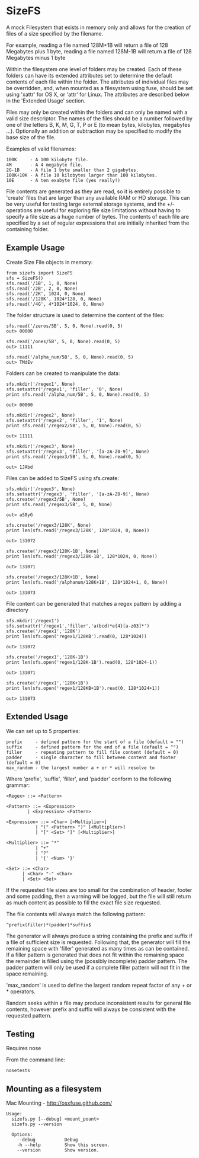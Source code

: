 SizeFS
======

A mock Filesystem that exists in memory only and allows for the creation of
files of a size specified by the filename. 

For example, reading a file named 128M+1B will return a file of 128 Megabytes
plus 1 byte, reading a file named 128M-1B will return a file of 128 Megabytes
minus 1 byte

Within the filesystem one level of folders may be created. Each of these folders
can have its extended attributes set to determine the default contents of each
file within the folder. The attributes of individual files may be overridden,
and, when mounted as a filesystem using fuse, should be set using 'xattr' for
OS X, or 'attr' for Linux. The attributes are described below in the 'Extended Usage'
section.

Files may only be created within the folders and can only be named with a valid
size descriptor. The names of the files should be a number followed by one of the
letters B, K, M, G, T, P or E (to mean bytes, kilobytes, megabytes ...). Optionally
an addition or subtraction may be specified to modify the base size of the file.

Examples of valid filenames:

    100K     - A 100 kilobyte file.
    4M       - A 4 megabyte file.
    2G-1B    - A file 1 byte smaller than 2 gigabytes.
    100K+10K - A file 10 kilobytes larger than 100 kilobytes.
    10E      - A ten exabyte file (yes really!)
    
File contents are generated as they are read, so it is entirely possible to 'create'
files that are larger than any available RAM or HD storage. This can be very useful
for testing large external storage systems, and the +/- operations are useful for
exploring file size limitations without having to specify a file size as a huge
number of bytes. The contents of each file are specified by a set of regular
expressions that are initially inherited from the containing folder.

Example Usage
--------------

Create Size File objects in memory:

    from sizefs import SizeFS
    sfs = SizeFS()
    sfs.read('/1B', 1, 0, None)
    sfs.read('/2B', 2, 0, None)
    sfs.read('/2K', 1024, 0, None)
    sfs.read('/128K', 1024*128, 0, None)
    sfs.read('/4G', 4*1024*1024, 0, None)

The folder structure is used to determine the content of the files:

    sfs.read('/zeros/5B', 5, 0, None).read(0, 5)
    out> 00000

    sfs.read('/ones/5B', 5, 0, None).read(0, 5)
    out> 11111

    sfs.read('/alpha_num/5B', 5, 0, None).read(0, 5)
    out> TMdEv

Folders can be created to manipulate the data:

    sfs.mkdir('/regex1', None)
    sfs.setxattr('/regex1', 'filler', '0', None)
    print sfs.read('/alpha_num/5B', 5, 0, None).read(0, 5)

    out> 00000

    sfs.mkdir('/regex2', None)
    sfs.setxattr('/regex2', 'filler', '1', None)
    print sfs.read('/regex2/5B', 5, 0, None).read(0, 5)

    out> 11111

    sfs.mkdir('/regex3', None)
    sfs.setxattr('/regex3', 'filler', '[a-zA-Z0-9]', None)
    print sfs.read('/regex3/5B', 5, 0, None).read(0, 5)

    out> 1JAbd

Files can be added to SizeFS using sfs.create:

    sfs.mkdir('/regex3', None)
    sfs.setxattr('/regex3', 'filler', '[a-zA-Z0-9]', None)
    sfs.create('/regex3/5B', None)
    print sfs.read('/regex3/5B', 5, 0, None)

    out> aS8yG

    sfs.create('/regex3/128K', None)
    print len(sfs.read('/regex3/128K', 128*1024, 0, None))

    out> 131072

    sfs.create('/regex3/128K-1B', None)
    print len(sfs.read('/regex3/128K-1B', 128*1024, 0, None))

    out> 131071

    sfs.create('/regex3/128K+1B', None)
    print len(sfs.read('/alphanum/128K+1B', 128*1024+1, 0, None))

    out> 131073

File content can be generated that matches a regex pattern by adding a directory

    sfs.mkdir('/regex1')
    sfs.setxattr('/regex1','filler','a(bcd)*e{4}[a-z03]*')
    sfs.create('/regex1','128K')
    print len(sfs.open('regex1/128KB').read(0, 128*1024))

    out> 131072

    sfs.create('/regex1','128K-1B')
    print len(sfs.open('regex1/128K-1B').read(0, 128*1024-1))

    out> 131071

    sfs.create('/regex1','128K+1B')
    print len(sfs.open('regex1/128KB+1B').read(0, 128*1024+1))

    out> 131073


Extended Usage
--------------

We can set up to 5 properties:

    prefix     - defined pattern for the start of a file (default = "")
    suffix     - defined pattern for the end of a file (default = "")
    filler     - repeating pattern to fill file content (default = 0)
    padder     - single character to fill between content and footer (default = 0)
    max_random - the largest number a + or * will resolve to 

Where 'prefix', 'suffix', 'filler', and 'padder' conform to the following
grammar:

    <Regex> ::= <Pattern>

    <Pattern> ::= <Expression>
            | <Expression> <Pattern>

    <Expression> ::= <Char> [<Multiplier>]
               | "(" <Pattern> ")" [<Multiplier>]
               | "[" <Set> "]" [<Multiplier>]

    <Multiplier> ::= "*"
               | "+"
               | "?"
               | '{' <Num> '}'

    <Set> ::= <Char>
          | <Char> "-" <Char>
          | <Set> <Set>

If the requested file sizes are too small for the combination of header, footer
and some padding, then a warning will be logged, but the file will still
return as much content as possible to fill the exact file size requested.

The file contents will always match the following pattern:

    ^prefix(filler)*(padder)*suffix$

The generator will always produce a string containing the prefix and suffix if a
file of sufficient size is requested. Following that, the generator will fill
the remaining space with 'filler' generated as many times as can be contained.
If a filler pattern is generated that does not fit within the remaining space
the remainder is filled using the (possibly incomplete) padder pattern. The
padder pattern will only be used if a complete filler pattern will not fit in
the space remaining.

'max_random' is used to define the largest random repeat factor of any + or *
operators.

Random seeks within a file may produce inconsistent results for general file
contents, however prefix and suffix will always be consistent with the requested
pattern.

Testing
------------------------

Requires nose

From the command line:

    nosetests

Mounting as a filesystem
------------------------

Mac Mounting - http://osxfuse.github.com/

    Usage:
      sizefs.py [--debug] <mount_pount>
      sizefs.py --version
 
      Options:
        --debug           Debug
        -h --help         Show this screen.
        --version         Show version.



